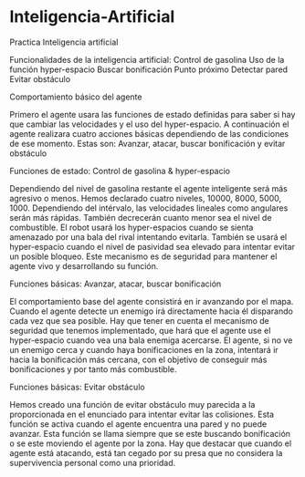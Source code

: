 # Inteligencia-Artificial
Practica Inteligencia artificial

Funcionalidades de la inteligencia artificial:
Control de gasolina
Uso de la función hyper-espacio
Buscar bonificación
Punto próximo
Detectar pared
Evitar obstáculo


Comportamiento básico del agente

Primero el agente usara las funciones de estado definidas
para saber si hay que cambiar las velocidades y el uso del
hyper-espacio.
A continuación el agente realizara cuatro acciones básicas
dependiendo de las condiciones de ese momento.
Estas son:
Avanzar, atacar, buscar bonificación y evitar obstáculo

Funciones de estado: Control de gasolina & hyper-espacio

Dependiendo del nivel de gasolina restante el agente
inteligente será más agresivo o menos. Hemos declarado
cuatro niveles, 10000, 8000, 5000, 1000. Dependiendo del
intérvalo, las velocidades lineales como angulares serán
más rápidas. También decrecerán cuanto menor sea el
nivel de combustible.
El robot usará los hyper-espacios cuando se sienta
amenazado por una bala del rival intentando evitarla.
También se usará el hyper-espacio cuando el nivel de
pasividad sea elevado para intentar evitar un posible
bloqueo. Este mecanismo es de seguridad para mantener
el agente vivo y desarrollando su función.

Funciones básicas: Avanzar, atacar, buscar bonificación

El comportamiento base del agente consistirá en ir avanzando
por el mapa.
Cuando el agente detecte un enemigo irá directamente hacia
él disparando cada vez que sea posible. Hay que tener en
cuenta el mecanismo de seguridad que tenemos implementado,
que hará que el agente use el hyper-espacio cuando vea
una bala enemiga acercarse.
El agente, si no ve un enemigo cerca y cuando haya bonificaciones
en la zona, intentará ir hacia la bonificación más cercana,
con el objetivo de conseguir más bonificaciones y por tanto
más combustible.

Funciones básicas: Evitar obstáculo

Hemos creado una función de evitar obstáculo muy parecida a
la proporcionada en el enunciado para intentar evitar las colisiones.
Esta función se activa cuando el agente encuentra una
pared y no puede avanzar. Esta función se llama siempre que
se este buscando bonificación o se este moviendo el agente
por la zona.
Hay que destacar que cuando el agente está atacando, está
tan cegado por su presa que no considera la supervivencia
personal como una prioridad.


